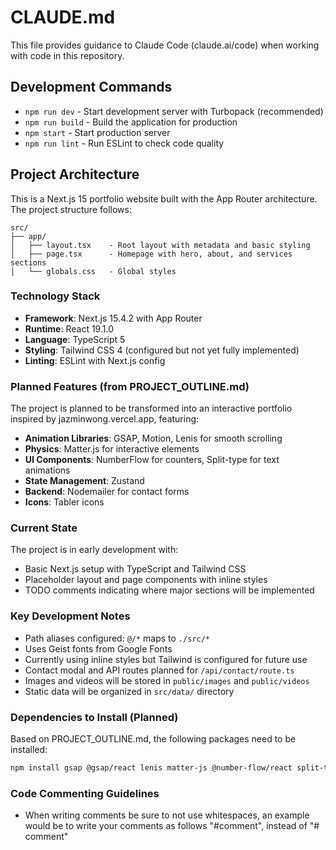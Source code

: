 # CLAUDE.md

This file provides guidance to Claude Code (claude.ai/code) when working with code in this repository.

## Development Commands

- `npm run dev` - Start development server with Turbopack (recommended)
- `npm run build` - Build the application for production
- `npm start` - Start production server
- `npm run lint` - Run ESLint to check code quality

## Project Architecture

This is a Next.js 15 portfolio website built with the App Router architecture. The project structure follows:

```
src/
├── app/
│   ├── layout.tsx    - Root layout with metadata and basic styling
│   ├── page.tsx      - Homepage with hero, about, and services sections
│   └── globals.css   - Global styles
```

### Technology Stack

- **Framework**: Next.js 15.4.2 with App Router
- **Runtime**: React 19.1.0
- **Language**: TypeScript 5
- **Styling**: Tailwind CSS 4 (configured but not yet fully implemented)
- **Linting**: ESLint with Next.js config

### Planned Features (from PROJECT_OUTLINE.md)

The project is planned to be transformed into an interactive portfolio inspired by jazminwong.vercel.app, featuring:

- **Animation Libraries**: GSAP, Motion, Lenis for smooth scrolling
- **Physics**: Matter.js for interactive elements
- **UI Components**: NumberFlow for counters, Split-type for text animations
- **State Management**: Zustand
- **Backend**: Nodemailer for contact forms
- **Icons**: Tabler icons

### Current State

The project is in early development with:
- Basic Next.js setup with TypeScript and Tailwind CSS
- Placeholder layout and page components with inline styles
- TODO comments indicating where major sections will be implemented

### Key Development Notes

- Path aliases configured: `@/*` maps to `./src/*`
- Uses Geist fonts from Google Fonts
- Currently using inline styles but Tailwind is configured for future use
- Contact modal and API routes planned for `/api/contact/route.ts`
- Images and videos will be stored in `public/images` and `public/videos`
- Static data will be organized in `src/data/` directory

### Dependencies to Install (Planned)

Based on PROJECT_OUTLINE.md, the following packages need to be installed:
```bash
npm install gsap @gsap/react lenis matter-js @number-flow/react split-type zustand motion nodemailer @tabler/icons-react @vercel/analytics
```

### Code Commenting Guidelines

- When writing comments be sure to not use whitespaces, an example would be to write your comments as follows "#comment", instead of "# comment"